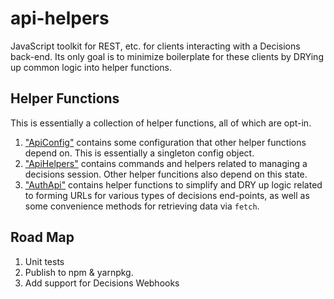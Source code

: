 # api-helpers
JavaScript toolkit for REST, etc. for clients interacting with a Decisions back-end. Its only goal is to minimize boilerplate for these clients by DRYing up common logic into helper functions.

## Helper Functions
This is essentially a collection of helper functions, all of which are opt-in.

1. ["ApiConfig"](docs/modules/_apiconfig_.md) contains some configuration that other helper functions depend on. This is essentially a singleton config object.
1. ["ApiHelpers"](docs/modules/_apihelpers_.md) contains commands and helpers related to managing a decisions session. Other helper funcitions also depend on this state. 
1. ["AuthApi"](docs/modules/_authapi_.md) contains helper functions to simplify and DRY up logic related to forming URLs for various types of decisions end-points,
as well as some convenience methods for retrieving data via `fetch`.

## Road Map
1. Unit tests
1. Publish to npm & yarnpkg.
1. Add support for Decisions Webhooks


